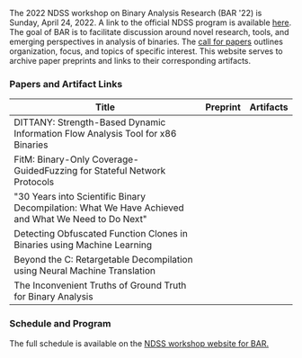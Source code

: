 The 2022 NDSS workshop on Binary Analysis Research (BAR '22) is Sunday, April 24, 2022. A link to the official NDSS program is available [here](https://www.ndss-symposium.org/ndss-program/bar-2022/). The goal of BAR is to facilitate discussion around novel research, tools, and emerging perspectives in analysis of binaries. The [call for papers](https://www.ndss-symposium.org/ndss2022/cfp-bar-workshop/) outlines organization, focus, and topics of specific interest. This website serves to archive paper preprints and links to their corresponding artifacts.

### Papers and Artifact Links

| Title | Preprint | Artifacts |
| --- | --- | --- |
| DITTANY: Strength-Based Dynamic Information Flow Analysis Tool for x86 Binaries | | |
| FitM: Binary-Only Coverage-GuidedFuzzing for Stateful Network Protocols | | 
| "30 Years into Scientific Binary Decompilation: What We Have Achieved and What We Need to Do Next" | | | 
| Detecting Obfuscated Function Clones in Binaries using Machine Learning | | 
| Beyond the C: Retargetable Decompilation using Neural Machine Translation | | 
| The Inconvenient Truths of Ground Truth for Binary Analysis | | 

### Schedule and Program

The full schedule is available on the [NDSS workshop website for BAR.](https://www.ndss-symposium.org/ndss-program/bar-2022/)

